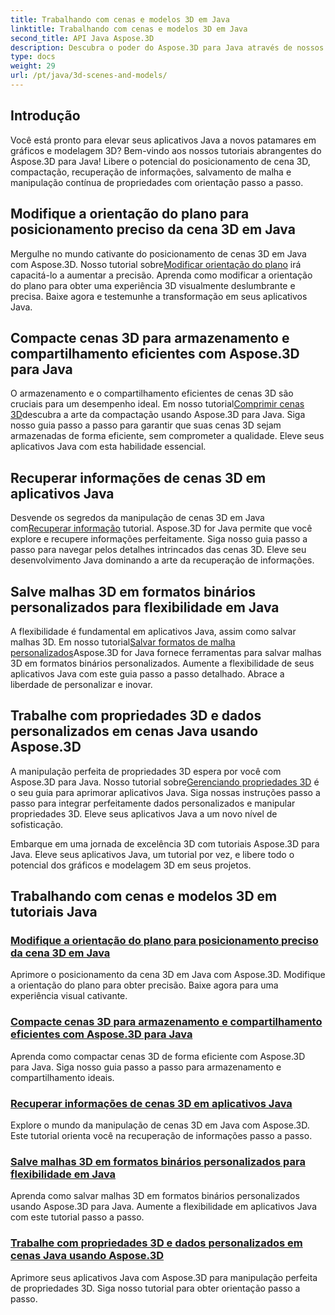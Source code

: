 ```yaml
---
title: Trabalhando com cenas e modelos 3D em Java
linktitle: Trabalhando com cenas e modelos 3D em Java
second_title: API Java Aspose.3D
description: Descubra o poder do Aspose.3D para Java através de nossos tutoriais. Aumente a precisão, a eficiência de armazenamento e a manipulação de cenas 3D em seus aplicativos Java.
type: docs
weight: 29
url: /pt/java/3d-scenes-and-models/
---
```

## Introdução

Você está pronto para elevar seus aplicativos Java a novos patamares em gráficos e modelagem 3D? Bem-vindo aos nossos tutoriais abrangentes do Aspose.3D para Java! Libere o potencial do posicionamento de cena 3D, compactação, recuperação de informações, salvamento de malha e manipulação contínua de propriedades com orientação passo a passo.

## Modifique a orientação do plano para posicionamento preciso da cena 3D em Java

 Mergulhe no mundo cativante do posicionamento de cenas 3D em Java com Aspose.3D. Nosso tutorial sobre[Modificar orientação do plano](./change-plane-orientation/) irá capacitá-lo a aumentar a precisão. Aprenda como modificar a orientação do plano para obter uma experiência 3D visualmente deslumbrante e precisa. Baixe agora e testemunhe a transformação em seus aplicativos Java.

## Compacte cenas 3D para armazenamento e compartilhamento eficientes com Aspose.3D para Java

 O armazenamento e o compartilhamento eficientes de cenas 3D são cruciais para um desempenho ideal. Em nosso tutorial[Comprimir cenas 3D](./compress-3d-scenes/)descubra a arte da compactação usando Aspose.3D para Java. Siga nosso guia passo a passo para garantir que suas cenas 3D sejam armazenadas de forma eficiente, sem comprometer a qualidade. Eleve seus aplicativos Java com esta habilidade essencial.

## Recuperar informações de cenas 3D em aplicativos Java

 Desvende os segredos da manipulação de cenas 3D em Java com[Recuperar informação](./get-scene-information/) tutorial. Aspose.3D for Java permite que você explore e recupere informações perfeitamente. Siga nosso guia passo a passo para navegar pelos detalhes intrincados das cenas 3D. Eleve seu desenvolvimento Java dominando a arte da recuperação de informações.

## Salve malhas 3D em formatos binários personalizados para flexibilidade em Java

 A flexibilidade é fundamental em aplicativos Java, assim como salvar malhas 3D. Em nosso tutorial[Salvar formatos de malha personalizados](./save-custom-mesh-formats/)Aspose.3D for Java fornece ferramentas para salvar malhas 3D em formatos binários personalizados. Aumente a flexibilidade de seus aplicativos Java com este guia passo a passo detalhado. Abrace a liberdade de personalizar e inovar.

## Trabalhe com propriedades 3D e dados personalizados em cenas Java usando Aspose.3D

 A manipulação perfeita de propriedades 3D espera por você com Aspose.3D para Java. Nosso tutorial sobre[Gerenciando propriedades 3D](./managing-3d-properties-scenes/) é o seu guia para aprimorar aplicativos Java. Siga nossas instruções passo a passo para integrar perfeitamente dados personalizados e manipular propriedades 3D. Eleve seus aplicativos Java a um novo nível de sofisticação.

Embarque em uma jornada de excelência 3D com tutoriais Aspose.3D para Java. Eleve seus aplicativos Java, um tutorial por vez, e libere todo o potencial dos gráficos e modelagem 3D em seus projetos.
## Trabalhando com cenas e modelos 3D em tutoriais Java
### [Modifique a orientação do plano para posicionamento preciso da cena 3D em Java](./change-plane-orientation/)
Aprimore o posicionamento da cena 3D em Java com Aspose.3D. Modifique a orientação do plano para obter precisão. Baixe agora para uma experiência visual cativante.
### [Compacte cenas 3D para armazenamento e compartilhamento eficientes com Aspose.3D para Java](./compress-3d-scenes/)
Aprenda como compactar cenas 3D de forma eficiente com Aspose.3D para Java. Siga nosso guia passo a passo para armazenamento e compartilhamento ideais.
### [Recuperar informações de cenas 3D em aplicativos Java](./get-scene-information/)
Explore o mundo da manipulação de cenas 3D em Java com Aspose.3D. Este tutorial orienta você na recuperação de informações passo a passo.
### [Salve malhas 3D em formatos binários personalizados para flexibilidade em Java](./save-custom-mesh-formats/)
Aprenda como salvar malhas 3D em formatos binários personalizados usando Aspose.3D para Java. Aumente a flexibilidade em aplicativos Java com este tutorial passo a passo.
### [Trabalhe com propriedades 3D e dados personalizados em cenas Java usando Aspose.3D](./managing-3d-properties-scenes/)
Aprimore seus aplicativos Java com Aspose.3D para manipulação perfeita de propriedades 3D. Siga nosso tutorial para obter orientação passo a passo.